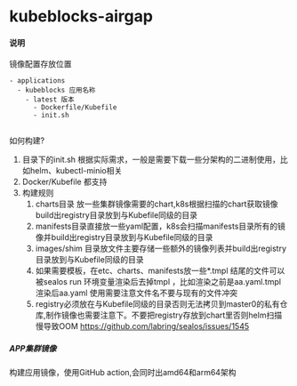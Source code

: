 # kubeblocks-airgap

#### 说明

镜像配置存放位置

```
- applications 
  - kubeblocks 应用名称
    - latest 版本
      - Dockerfile/Kubefile
      - init.sh
      
```

如何构建?

1. 目录下的init.sh 根据实际需求，一般是需要下载一些分架构的二进制使用，比如helm、kubectl-minio相关
2. Docker/Kubefile 都支持
3. 构建规则
   1. charts目录 放一些集群镜像需要的chart,k8s根据扫描的chart获取镜像build出registry目录放到与Kubefile同级的目录
   2. manifests目录直接放一些yaml配置，k8s会扫描manifests目录所有的镜像并build出registry目录放到与Kubefile同级的目录
   3. images/shim 目录放文件主要存储一些额外的镜像列表并build出registry目录放到与Kubefile同级的目录
   4. 如果需要模板，在etc、charts、manifests放一些*.tmpl  结尾的文件可以被sealos run 环境变量渲染后去掉tmpl ，比如渲染之前是aa.yaml.tmpl 渲染后aa.yaml 使用需要注意文件名不要与现有的文件冲突
   5. registry必须放在与Kubefile同级的目录否则无法拷贝到master0的私有仓库,制作镜像也需要注意下。不要把registry存放到chart里否则helm扫描慢导致OOM https://github.com/labring/sealos/issues/1545

##### APP集群镜像
构建应用镜像，使用GitHub action,会同时出amd64和arm64架构
